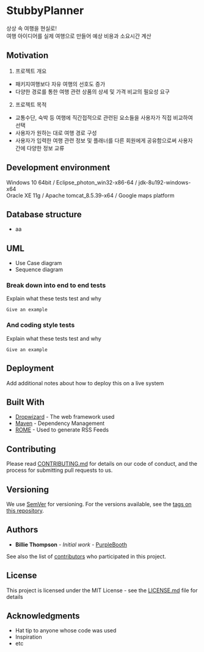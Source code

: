 # StubbyPlanner

상상 속 여행을 현실로!  
여행 아이디어를 실제 여행으로 만들어 예상 비용과 소요시간 계산

## Motivation

1. 프로젝트 개요
  * 패키지여행보다 자유 여행의 선호도 증가
  * 다양한 경로를 통한 여행 관련 상품의 상세 및 가격 비교의 필요성 요구
2. 프로젝트 목적
  * 교통수단, 숙박 등 여행에 직간접적으로 관련된 요소들을 사용자가 직접 비교하여 선택
  * 사용자가 원하는 대로 여행 경로 구성
  * 사용자가 입력한 여행 관련 정보 및 플래너를 다른 회원에게 공유함으로써 사용자 간에 다양한 정보 교류

## Development environment

Windows 10 64bit / Eclipse_photon_win32-x86-64 / jdk-8u192-windows-x64  
Oracle XE 11g / Apache tomcat_8.5.39-x64 / Google maps platform

## Database structure

* aa

## UML

* Use Case diagram  
* Sequence diagram

### Break down into end to end tests

Explain what these tests test and why

```
Give an example
```

### And coding style tests

Explain what these tests test and why

```
Give an example
```

## Deployment

Add additional notes about how to deploy this on a live system

## Built With

* [Dropwizard](http://www.dropwizard.io/1.0.2/docs/) - The web framework used
* [Maven](https://maven.apache.org/) - Dependency Management
* [ROME](https://rometools.github.io/rome/) - Used to generate RSS Feeds

## Contributing

Please read [CONTRIBUTING.md](https://gist.github.com/PurpleBooth/b24679402957c63ec426) for details on our code of conduct, and the process for submitting pull requests to us.

## Versioning

We use [SemVer](http://semver.org/) for versioning. For the versions available, see the [tags on this repository](https://github.com/your/project/tags). 

## Authors

* **Billie Thompson** - *Initial work* - [PurpleBooth](https://github.com/PurpleBooth)

See also the list of [contributors](https://github.com/your/project/contributors) who participated in this project.

## License

This project is licensed under the MIT License - see the [LICENSE.md](LICENSE.md) file for details

## Acknowledgments

* Hat tip to anyone whose code was used
* Inspiration
* etc

